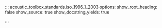 ::: acoustic_toolbox.standards.iso_1996_1_2003
    options:
        show_root_heading: false
        show_source: true
        show_docstring_yields: true

:::
